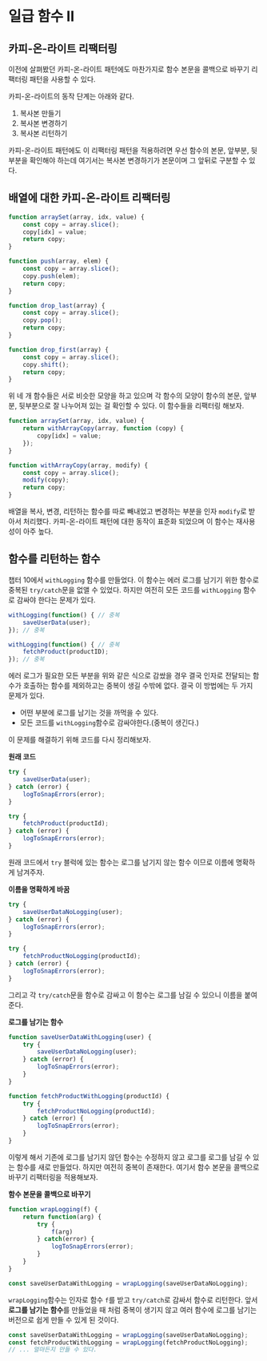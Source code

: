 # 일급 함수 Ⅱ

## 카피-온-라이트 리팩터링

이전에 살펴봤던 카피-온-라이트 패턴에도 마찬가지로 함수 본문을 콜백으로 바꾸기 리팩터링 패턴을 사용할 수 있다.

카피-온-라이트의 동작 단계는 아래와 같다.

1. 복사본 만들기
2. 복사본 변경하기
3. 복사본 리턴하기

카피-온-라이트 패턴에도 이 리팩터링 패턴을 적용하려면 우선 함수의 본문, 앞부분, 뒷부분을 확인해야 하는데 여기서는 복사본 변경하기가 본문이며 그 앞뒤로 구분할 수 있다.

## 배열에 대한 카피-온-라이트 리팩터링

```javascript
function arraySet(array, idx, value) {
    const copy = array.slice();
    copy[idx] = value;
    return copy;
}

function push(array, elem) {
    const copy = array.slice();
    copy.push(elem);
    return copy;
}

function drop_last(array) {
    const copy = array.slice();
    copy.pop();
    return copy;
}

function drop_first(array) {
    const copy = array.slice();
    copy.shift();
    return copy;
}
```

위 네 개 함수들은 서로 비슷한 모양을 하고 있으며 각 함수의 모양이 함수의 본문, 앞부분, 뒷부분으로 잘 나누어져 있는 걸 확인할 수 있다. 이 함수들을 리팩터링 해보자.

```javascript
function arraySet(array, idx, value) {
    return withArrayCopy(array, function (copy) {
        copy[idx] = value;
    });
}

function withArrayCopy(array, modify) {
    const copy = array.slice();
    modify(copy);
    return copy;
}
```

배열을 복사, 변경, 리턴하는 함수를 따로 빼내었고 변경하는 부분을 인자 `modify`로 받아서 처리했다. 카피-온-라이트 패턴에 대한 동작이 표준화 되었으며 이 함수는 재사용성이 아주 높다.

## 함수를 리턴하는 함수

챕터 10에서 `withLogging` 함수를 만들었다. 이 함수는 에러 로그를 남기기 위한 함수로 중복된 `try/catch`문을 없앨 수 있었다. 하지만 여전히 모든 코드를 `withLogging` 함수로 감싸야 한다는 문제가 있다.

```javascript
withLogging(function() { // 중복
    saveUserData(user);
}); // 중복

withLogging(function() { // 중복
    fetchProduct(productID);
}); // 중복
```

에러 로그가 필요한 모든 부분을 위와 같은 식으로 감쌌을 경우 결국 인자로 전달되는 함수가 호출하는 함수를 제외하고는 중복이 생길 수밖에 없다. 결국 이 방법에는 두 가지 문제가 있다.

* 어떤 부분에 로그를 남기는 것을 까먹을 수 있다.
* 모든 코드를 `withLogging`함수로 감싸야한다.(중복이 생긴다.)

이 문제를 해결하기 위해 코드를 다시 정리해보자.

**원래 코드**
```javascript
try {
    saveUserData(user);
} catch (error) {
    logToSnapErrors(error);
}

try {
    fetchProduct(productId);
} catch (error) {
    logToSnapErrors(error);
}
```

원래 코드에서 `try` 블럭에 있는 함수는 로그를 남기지 않는 함수 이므로 이름에 명확하게 남겨주자.

**이름을 명확하게 바꿈**
```javascript
try {
    saveUserDataNoLogging(user);
} catch (error) {
    logToSnapErrors(error);
}

try {
    fetchProductNoLogging(productId);
} catch (error) {
    logToSnapErrors(error);
}
```

그리고 각 `try/catch`문을 함수로 감싸고 이 함수는 로그를 남길 수 있으니 이름을 붙여준다.

**로그를 남기는 함수**
```javascript
function saveUserDataWithLogging(user) {
    try {
        saveUserDataNoLogging(user);
    } catch (error) {
        logToSnapErrors(error);
    }
}

function fetchProductWithLogging(productId) {
    try {
        fetchProductNoLogging(productId);
    } catch (error) {
        logToSnapErrors(error);
    }    
}
```

이렇게 해서 기존에 로그를 남기지 않던 함수는 수정하지 않고 로그를 로그를 남길 수 있는 함수를 새로 만들었다. 하지만 여전히 중복이 존재한다. 여기서 함수 본문을 콜백으로 바꾸기 리팩터링을 적용해보자.

**함수 본문을 콜백으로 바꾸기**
```javascript
function wrapLogging(f) {
    return function(arg) {
        try {
            f(arg)
        } catch(error) {
            logToSnapErrors(error);
        }
    }
}

const saveUserDataWithLogging = wrapLogging(saveUserDataNoLogging);
```

`wrapLogging`함수는 인자로 함수 `f`를 받고 `try/catch`로 감싸서 함수로 리턴한다. 앞서 **로그를 남기는 함수**를 만들었을 때 처럼 중복이 생기지 않고 여러 함수에 로그를 남기는 버전으로 쉽게 만들 수 있게 된 것이다.

```javascript
const saveUserDataWithLogging = wrapLogging(saveUserDataNoLogging);
const fetchProductWithLogging = wrapLogging(fetchProductNoLogging);
// ... 얼마든지 만들 수 있다.
```

